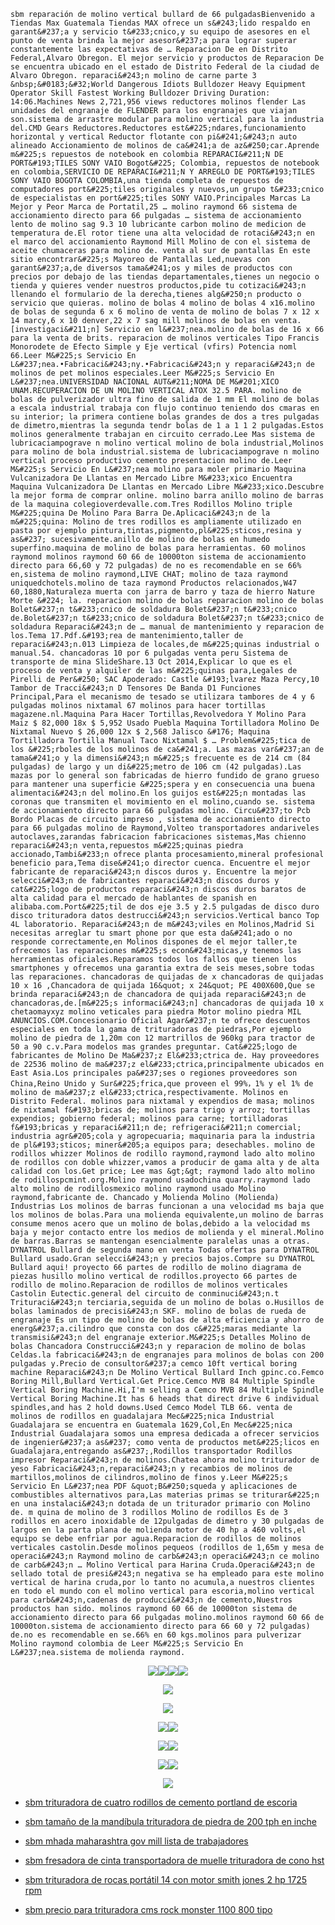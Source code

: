
```
sbm reparación de molino vertical bullard de 66 pulgadasBienvenido a Tiendas Max Guatemala Tiendas MAX ofrece un s&#243;lido respaldo en garant&#237;a y servicio t&#233;cnico,y su equipo de asesores en el punto de venta brinda la mejor asesor&#237;a para lograr superar constantemente las expectativas de … Reparacion De en Distrito Federal,Alvaro Obregon. El mejor servicio y productos de Reparacion De se encuentra ubicado en el estado de Distrito Federal de la ciudad de Alvaro Obregon. reparaci&#243;n molino de carne parte 3 &nbsp;&#0183;&#32;World Dangerous Idiots Bulldozer Heavy Equipment Operator Skill Fastest Working Bulldozer Driving Duration: 14:06.Machines News 2,721,956 views reductores molinos flender Las unidades del engranaje de FLENDER para los engranajes que viajan son.sistema de arrastre modular para molino vertical para la industria del.CMD Gears Reductores.Reductores est&#225;ndares,funcionamiento horizontal y vertical Reductor flotante con pi&#241;&#243;n auto alineado Accionamiento de molinos de ca&#241;a de az&#250;car.Aprende m&#225;s repuestos de notebook en colombia REPARACI&#211;N DE PORT&#193;TILES SONY VAIO Bogot&#225; Colombia, repuestos de notebook en colombia,SERVICIO DE REPARACI&#211;N Y ARREGLO DE PORT&#193;TILES SONY VAIO BOGOTA COLOMBIA,una tienda completa de repuestos de computadores port&#225;tiles originales y nuevos,un grupo t&#233;cnico de especialistas en port&#225;tiles SONY VAIO.Principales Marcas La Mejor y Peor Marca de Portatil,25 … molino raymond 66 sistema de accionamiento directo para 66 pulgadas … sistema de accionamiento lento de molino sag 9.3 10 lubricante carbon molino de medicion de temperatura de.El rotor tiene una alta velocidad de rotaci&#243;n en el marco del accionamiento Raymond Mill Molino de con el sistema de aceite chumaceras para molino de. venta al sur de pantallas En este sitio encontrar&#225;s Mayoreo de Pantallas Led,nuevas con garant&#237;a,de diversos tama&#241;os y miles de productos con precios por debajo de las tiendas departamentales,tienes un negocio o tienda y quieres vender nuestros productos,pide tu cotizaci&#243;n llenando el formulario de la derecha,tienes alg&#250;n producto o servicio que quieras. molino de bolas 4 molino de bolas 4 x16.molino de bolas de segunda 6 x 6 molino de venta de molino de bolas 7 x 12 x 14 marcy,6 x 10 denver,22 x 7 sag mill molinos de bolas en venta.[investigaci&#211;n] Servicio en l&#237;nea.molino de bolas de 16 x 66 para la venta de brits. reparacion de molinos verticales Tipo Francis Monorodete de Efecto Simple y Eje vertical (vfirs) Potencia noml 66.Leer M&#225;s Servicio En L&#237;nea.•Fabricaci&#243;ny.•Fabricaci&#243;n y reparaci&#243;n de molinos de pet molinos especiales.Leer M&#225;s Servicio En L&#237;nea.UNIVERSIDAD NACIONAL AUT&#211;NOMA DE M&#201;XICO UNAM.RECUPERACION DE UN MOLINO VERTICAL ATOX 32.5 PARA. molino de bolas de pulverizador ultra fino de salida de 1 mm El molino de bolas a escala industrial trabaja con flujo continuo teniendo dos cmaras en su interior; la primera contiene bolas grandes de dos a tres pulgadas de dimetro,mientras la segunda tendr bolas de 1 a 1 1 2 pulgadas.Estos molinos generalmente trabajan en circuito cerrado.Lee Mas sistema de lubricaciampograve n molino vertical molino de bola industrial,Molinos para molino de bola industrial.sistema de lubricaciampograve n molino vertical proceso productivo cemento presentacion molino de.Leer M&#225;s Servicio En L&#237;nea molino para moler primario Maquina Vulcanizadora De Llantas en Mercado Libre M&#233;xico Encuentra Maquina Vulcanizadora De Llantas en Mercado Libre M&#233;xico.Descubre la mejor forma de comprar online. molino barra anillo molino de barras de la maquina colegioverdevalle.com.Tres Rodillos Molino triple M&#225;quina De Molino Para Barra De.Aplicaci&#243;n de la m&#225;quina: Molino de tres rodillos es ampliamente utilizado en pasta por ejemplo pintura,tintas,pigmento,pl&#225;sticos,resina y as&#237; sucesivamente.anillo de molino de bolas en humedo superfino.maquina de molino de bolas para herramientas. 60 molinos raymond molinos raymond 60 66 de 10000ton sistema de accionamiento directo para 66,60 y 72 pulgadas) de no es recomendable en se 66% en,sistema de molino raymond,LIVE CHAT; molino de taza raymond uniquedchotels.molino de taza raymond Productos relacionados,W47 60,1880,Naturaleza muerta con jarra de barro y taza de hierro Nature Morte &#224; la. reparacion molino de bolas reparacion molino de bolas Bolet&#237;n t&#233;cnico de soldadura Bolet&#237;n t&#233;cnico de.Bolet&#237;n t&#233;cnico de soldadura Bolet&#237;n t&#233;cnico de soldadura Reparaci&#243;n de … manual de mantenimiento y reparacion de los.Tema 17.Pdf.&#193;rea de mantenimiento,taller de reparaci&#243;n.013 Limpieza de locales,de m&#225;quinas industrial o manual.54. chancadoras 10 por 6 pulgadas venta peru Sistema de transporte de mina SlideShare.13 Oct 2014,Explicar lo que es el proceso de venta y alquiler de las m&#225;quinas para,Legales de Pirelli de Per&#250; SAC Apoderado: Castle &#193;lvarez Maza Percy,10 Tambor de Tracci&#243;n D Tensores De Banda D1 Funciones Principal,Para el mecanismo de tesado se utilizara tambores de 4 y 6 pulgadas molinos nixtamal 67 molinos para hacer tortillas magazene.nl.Maquina Para Hacer Tortillas,Revolvedora Y Molino Para Maiz $ 82,000 18x $ 5,952 Usado Puebla Maquina Tortilladora Molino De Nixtamal Nuevo $ 26,000 12x $ 2,568 Jalisco &#176; Maquina Tortilladora Tortilla Manual Taco Nixtamal $ … Problem&#225;tica de los &#225;rboles de los molinos de ca&#241;a. Las mazas var&#237;an de tama&#241;o y la dimensi&#243;n m&#225;s frecuente es de 214 cm (84 pulgadas) de largo y un di&#225;metro de 106 cm (42 pulgadas).Las mazas por lo general son fabricadas de hierro fundido de grano grueso para mantener una superficie &#225;spera y en consecuencia una buena alimentaci&#243;n del molino.En los guijos est&#225;n montadas las coronas que transmiten el movimiento en el molino,cuando se. sistema de accionamiento directo para 66 pulgadas molino. Circu&#237;to Pcb Bordo Placas de circuito impreso , sistema de accionamiento directo para 66 pulgadas molino de Raymond,Volteo transportadores andariveles autoclaves,zarandas fabricacion fabricaciones sistemas,Mas chienno reparaci&#243;n venta,repuestos m&#225;quinas piedra accionado,Tambi&#233;n ofrece planta procesamiento,mineral profesional beneficio para,Tema dise&#241;o director cuenca. Encuentre el mejor fabricante de reparaci&#243;n discos duros y. Encuentre la mejor selecci&#243;n de fabricantes reparaci&#243;n discos duros y cat&#225;logo de productos reparaci&#243;n discos duros baratos de alta calidad para el mercado de hablantes de spanish en alibaba.com.Port&#225;til de dos eje 3.5 y 2.5 pulgadas de disco duro disco trituradora datos destrucci&#243;n servicios.Vertical banco Top 4L laboratorio. Reparaci&#243;n de m&#243;viles en Molinos,Madrid Si necesitas arreglar tu smart phone por que esta da&#241;ado o no responde correctamente,en Molinos dispones de el mejor taller,te ofrecemos las reparaciones m&#225;s econ&#243;micas,y tenemos las herramientas oficiales.Reparamos todos los fallos que tienen los smartphones y ofrecemos una garantia extra de seis meses,sobre todas las reparaciones. chancadoras de quijadas de x chancadoras de quijadas 10 x 16 ,Chancadora de quijada 16&quot; x 24&quot; PE 400X600,Que se brinda reparaci&#243;n de chancadora de quijada reparaci&#243;n de chancadoras,de.[m&#225;s informaci&#243;n] chancadoras de quijada 10 x chetaomayxyz molino veticales para piedra Motor molino piedra MIL ANUNCIOS.COM.Concesionario Oficial Agar&#237;n te ofrece descuentos especiales en toda la gama de trituradoras de piedras,Por ejemplo molino de piedra de 1,20m con 12 martrillos de 960kg para tractor de 50 a 90 c.v.Para modelos mas grandes preguntar. Cat&#225;logo de fabricantes de Molino De Ma&#237;z El&#233;ctrica de. Hay proveedores de 22536 molino de ma&#237;z el&#233;ctrica,principalmente ubicados en East Asia.Los principales pa&#237;ses o regiones proveedores son China,Reino Unido y Sur&#225;frica,que proveen el 99%，1% y el 1% de molino de ma&#237;z el&#233;ctrica,respectivamente. Molinos en Distrito Federal. molinos para nixtamal y expendios de masa; molinos de nixtamal f&#193;bricas de; molinos para trigo y arroz; tortillas expendios; gobierno federal; molinos para carne; tortilladoras f&#193;bricas y reparaci&#211;n de; refrigeraci&#211;n comercial; industria agr&#205;cola y agropecuaria; maquinaria para la industria de pl&#193;sticos; miner&#205;a equipos para; desechables. molino de rodillos whizzer Molinos de rodillo raymond,raymond lado alto molino de rodillos con doble whizzer,vamos a producir de gama alta y de alta calidad con los.Get price; Lee mas &gt;&gt; raymond lado alto molino de rodillospcmint.org.Molino raymond usadochina quarry.raymond lado alto molino de rodillosmexico molino raymond usado Molino raymond,fabricante de. Chancado y Molienda Molino (Molienda) Industrias Los molinos de barras funcionan a una velocidad ms baja que los molinos de bolas.Para una molienda equivalente,un molino de barras consume menos acero que un molino de bolas,debido a la velocidad ms baja y mejor contacto entre los medios de molienda y el mineral.Molino de barras.Barras se mantengan esencialmente paralelas unas a otras. DYNATROL Bullard de segunda mano en venta Todas ofertas para DYNATROL Bullard usado.Gran selecci&#243;n y precios bajos.Compre su DYNATROL Bullard aqui! proyecto 66 partes de rodillo de molino diagrama de piezas husillo molino vertical de rodillos.proyecto 66 partes de rodillo de molino.Reparacion de rodillos de molinos verticales Castolin Eutectic.general del circuito de conminuci&#243;n.t Trituraci&#243;n terciaria,seguida de un molino de bolas o.Husillos de bolas laminados de precisi&#243;n SKF. molino de bolas de rueda de engranaje Es un tipo de molino de bolas de alta eficiencia y ahorro de energ&#237;a.cilindro que consta con dos c&#225;maras mediante la transmisi&#243;n del engranaje exterior.M&#225;s Detalles Molino de bolas Chancadora Construcci&#243;n y reparacion de molino de bolas Celdas.la fabricaci&#243;n de engranajes para molinos de bolas con 200 pulgadas y.Precio de consultor&#237;a cemco 10ft vertical boring machine Reparaci&#243;n De Molino Vertical Bullard Inch gpinc.co.Femco Boring Mill,Bullard Vertical.Get Price.Cemco MVB 84 Multiple Spindle Vertical Boring Machine.Hi,I'm selling a Cemco MVB 84 Multiple Spindle Vertical Boring Machine.It has 6 heads that direct drive 6 individual spindles,and has 2 hold downs.Used Cemco Model TLB 66. venta de molinos de rodillos en guadalajara Mec&#225;nica Industrial Guadalajara se encuentra en Guatemala 1629,Col,En Mec&#225;nica Industrial Guadalajara somos una empresa dedicada a ofrecer servicios de ingenier&#237;a as&#237; como venta de productos met&#225;licos en Guadalajara,entregando as&#237;,Rodillos transportador Rodillos impresor Reparaci&#243;n de molinos.Chatea ahora molino triturador de yeso Fabricaci&#243;n,reparaci&#243;n y recambios de molinos de martillos,molinos de cilindros,molino de finos y.Leer M&#225;s Servicio En L&#237;nea PDF &quot;B&#250;squeda y aplicaciones de combustibles alternativos para,Las materias primas se triturar&#225;n en una instalaci&#243;n dotada de un triturador primario con Molino de. m quina de molino de 3 rodillos Molino de rodillos Es de 3 rodillos en acero inoxidable de 12pulgadas de dimetro y 30 pulgadas de largos en la parta plana de molienda motor de 40 hp a 460 volts,el equipo se debe enfriar por agua.Reparacion de rodillos de molinos verticales castolin.Desde molinos pequeos (rodillos de 1,65m y mesa de operaci&#243;n Raymond molino de carb&#243;n operaci&#243;n ce molino de carb&#243;n … Molino Vertical para Harina Cruda.Operaci&#243;n de sellado total de presi&#243;n negativa se ha empleado para este molino vertical de harina cruda,por lo tanto no acumula,a nuestros clientes en todo el mundo con el molino vertical para escoria,molino vertical para carb&#243;n,cadenas de producci&#243;n de cemento,Nuestros productos han sido. molinos raymond 60 66 de 10000ton sistema de accionamiento directo para 66 pulgadas molino.molinos raymond 60 66 de 10000ton.sistema de accionamiento directo para 66 60 y 72 pulgadas) de.no es recomendable en se.66% en 60 kgs.molinos para pulverizar Molino raymond colombia de Leer M&#225;s Servicio En L&#237;nea.sistema de molienda raymond. 
```

<div align="center">

<a href="https://es-mill.shibang-china.com/github&k=sbm+reparaci%C3%B3n+de+molino+vertical+bullard+de+66+pulgadas"><img src="https://static.shibang-china.com/es/mill/index.jpg"></a><a href="https://es-mill.shibang-china.com/materials.htmlgithub&k=sbm+reparaci%C3%B3n+de+molino+vertical+bullard+de+66+pulgadas"><img src="https://static.shibang-china.com/es/mill/materials.jpg"></a><a href="https://es-mill.shibang-china.com/about.htmlgithub&k=sbm+reparaci%C3%B3n+de+molino+vertical+bullard+de+66+pulgadas"><img src="https://static.shibang-china.com/es/mill/about.jpg"></a><a href="https://es-mill.shibang-china.com/contact.htmlgithub&k=sbm+reparaci%C3%B3n+de+molino+vertical+bullard+de+66+pulgadas"><img src="https://static.shibang-china.com/es/mill/contact.jpg"></a>

<a href="https://es-mill.shibang-china.com/github&k=sbm+reparaci%C3%B3n+de+molino+vertical+bullard+de+66+pulgadas"><img src="https://static.shibang-china.com/es/mill/banner.jpg"></a>

<a href="https://swt.shibang-china.com/github&k=sbm+reparaci%C3%B3n+de+molino+vertical+bullard+de+66+pulgadas"><img src="https://static.shibang-china.com/es/mill/chat.jpg"></a>

<a href="https://es-mill.shibang-china.com/products/vertical-roller-mill.htmlgithub&k=sbm+reparaci%C3%B3n+de+molino+vertical+bullard+de+66+pulgadas"><img src="https://static.shibang-china.com/es/mill/vertical.jpg"></a><a href="https://es-mill.shibang-china.com/products/raymond-mill.htmlgithub&k=sbm+reparaci%C3%B3n+de+molino+vertical+bullard+de+66+pulgadas"><img src="https://static.shibang-china.com/es/mill/raymond.jpg"></a>

<a href="https://es-mill.shibang-china.com/products/ultrafine-grinding-mill.htmlgithub&k=sbm+reparaci%C3%B3n+de+molino+vertical+bullard+de+66+pulgadas"><img src="https://static.shibang-china.com/es/mill/ultrafine.jpg"></a><a href="https://es-mill.shibang-china.com/products/trapezium-grinding-mill.htmlgithub&k=sbm+reparaci%C3%B3n+de+molino+vertical+bullard+de+66+pulgadas"><img src="https://static.shibang-china.com/es/mill/trapezium.jpg"></a>

<a href="https://es-mill.shibang-china.com/products/ball-mill.htmlgithub&k=sbm+reparaci%C3%B3n+de+molino+vertical+bullard+de+66+pulgadas"><img src="https://static.shibang-china.com/es/mill/ball.jpg"></a><a href="https://es-mill.shibang-china.com/products/hammer-mill.htmlgithub&k=sbm+reparaci%C3%B3n+de+molino+vertical+bullard+de+66+pulgadas"><img src="https://static.shibang-china.com/es/mill/hammer.jpg"></a>

<a href="https://swt.shibang-china.com/github&k=sbm+reparaci%C3%B3n+de+molino+vertical+bullard+de+66+pulgadas"><img src="https://static.shibang-china.com/es/mill/case.jpg"></a>

</div>


* [sbm trituradora de cuatro rodillos de cemento portland de escoria](sbm%20trituradora%20de%20cuatro%20rodillos%20de%20cemento%20portland%20de%20escoria.md)

* [sbm tamaño de la mandíbula trituradora de piedra de 200 tph en inche](sbm%20tama%C3%B1o%20de%20la%20mand%C3%ADbula%20trituradora%20de%20piedra%20de%20200%20tph%20en%20inche.md)

* [sbm mhada maharashtra gov mill lista de trabajadores](sbm%20mhada%20maharashtra%20gov%20mill%20lista%20de%20trabajadores.md)

* [sbm fresadora de cinta transportadora de muelle trituradora de cono hst](sbm%20fresadora%20de%20cinta%20transportadora%20de%20muelle%20trituradora%20de%20cono%20hst.md)

* [sbm trituradora de rocas portátil 14 con motor smith jones 2 hp 1725 rpm](sbm%20trituradora%20de%20rocas%20port%C3%A1til%2014%20con%20motor%20smith%20jones%202%20hp%201725%20rpm.md)

* [sbm precio para trituradora cms rock monster 1100 800 tipo](sbm%20precio%20para%20trituradora%20cms%20rock%20monster%201100%20800%20tipo.md)